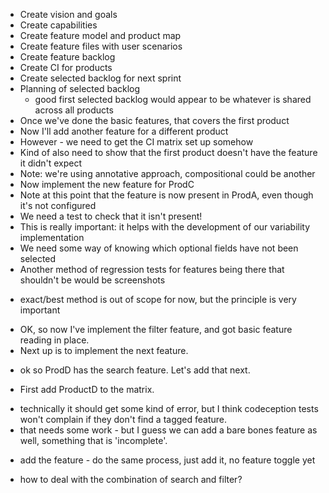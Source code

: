 * Create vision and goals
* Create capabilities
* Create feature model and product map
* Create feature files with user scenarios
* Create feature backlog
* Create CI for products
* Create selected backlog for next sprint
* Planning of selected backlog
  * good first selected backlog would appear to be whatever is shared across all products
* Once we've done the basic features, that covers the first product
* Now I'll add another feature for a different product
* However - we need to get the CI matrix set up somehow
* Kind of also need to show that the first product doesn't have the feature it didn't expect
* Note: we're using annotative approach, compositional could be another
* Now implement the new feature for ProdC
* Note at this point that the feature is now present in ProdA, even though it's not configured
* We need a test to check that it isn't present!
* This is really important: it helps with the development of our variability implementation
* We need some way of knowing which optional fields have not been selected
* Another method of regression tests for features being there that shouldn't be would be screenshots
- exact/best method is out of scope for now, but the principle is very important
* OK, so now I've implement the filter feature, and got basic feature reading in place.
* Next up is to implement the next feature.
- ok so ProdD has the search feature.  Let's add that next.
* First add ProductD to the matrix.
- technically it should get some kind of error, but I think codeception tests won't complain if they don't find a tagged feature.
- that needs some work - but I guess we can add a bare bones feature as well, something that is 'incomplete'.
* add the feature - do the same process, just add it, no feature toggle yet
- how to deal with the combination of search and filter?
